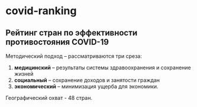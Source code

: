 # covid-ranking

## Рейтинг стран по эффективности противостояния COVID-19


Методический подход – рассматриваются три среза: 

1. **медицинский** – результаты системы здравоохранения и сохранение жизней 
1. **социальный** – сохранение доходов и занятости граждан 
1. **экономический** – минимизация ущерба для экономики. 


Географический охват - 48 стран. 